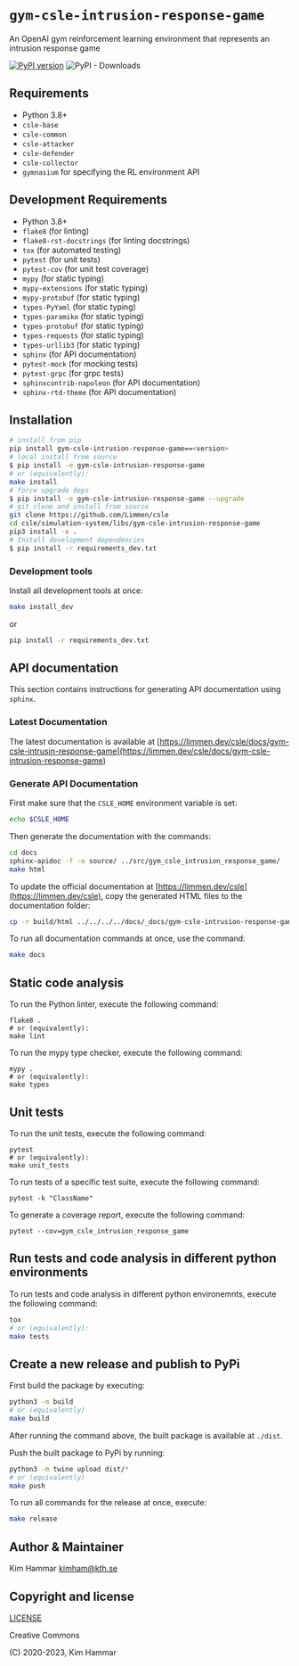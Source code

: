 # `gym-csle-intrusion-response-game`

An OpenAI gym reinforcement learning environment that represents an intrusion response game

[![PyPI version](https://badge.fury.io/py/gym-csle-intrusion-response-game.svg)](https://badge.fury.io/py/gym-csle-intrusion-response-game)
![PyPI - Downloads](https://img.shields.io/pypi/dm/gym-csle-intrusion-response-game)

## Requirements

- Python 3.8+
- `csle-base`
- `csle-common`
- `csle-attacker`
- `csle-defender`
- `csle-collector`
- `gymnasium` for specifying the RL environment API

## Development Requirements

- Python 3.8+
- `flake8` (for linting)
- `flake8-rst-docstrings` (for linting docstrings)
- `tox` (for automated testing)
- `pytest` (for unit tests)
- `pytest-cov` (for unit test coverage)
- `mypy` (for static typing)
- `mypy-extensions` (for static typing)
- `mypy-protobuf` (for static typing)
- `types-PyYaml` (for static typing)
- `types-paramiko` (for static typing)
- `types-protobuf` (for static typing)
- `types-requests` (for static typing)
- `types-urllib3` (for static typing)
- `sphinx` (for API documentation)
- `pytest-mock` (for mocking tests)
- `pytest-grpc` (for grpc tests)
- `sphinxcontrib-napoleon` (for API documentation)
- `sphinx-rtd-theme` (for API documentation)

## Installation

```bash
# install from pip
pip install gym-csle-intrusion-response-game==<version>
# local install from source
$ pip install -e gym-csle-intrusion-response-game
# or (equivalently):
make install
# force upgrade deps
$ pip install -e gym-csle-intrusion-response-game --upgrade
# git clone and install from source
git clone https://github.com/Limmen/csle
cd csle/simulation-system/libs/gym-csle-intrusion-response-game
pip3 install -e .
# Install development dependencies
$ pip install -r requirements_dev.txt
```

### Development tools

Install all development tools at once:
```bash
make install_dev
```
or
```bash
pip install -r requirements_dev.txt
```
## API documentation

This section contains instructions for generating API documentation using `sphinx`.

### Latest Documentation

The latest documentation is available at [https://limmen.dev/csle/docs/gym-csle-intrusin-response-game](https://limmen.dev/csle/docs/gym-csle-intrusion-response-game)

### Generate API Documentation

First make sure that the `CSLE_HOME` environment variable is set:
```bash
echo $CSLE_HOME
```
Then generate the documentation with the commands:
```bash
cd docs
sphinx-apidoc -f -o source/ ../src/gym_csle_intrusion_response_game/
make html
```
To update the official documentation at [https://limmen.dev/csle](https://limmen.dev/csle),
copy the generated HTML files to the documentation folder:
```bash
cp -r build/html ../../../../docs/_docs/gym-csle-intrusion-response-game
```

To run all documentation commands at once, use the command:
```bash
make docs
```

## Static code analysis

To run the Python linter, execute the following command:
```
flake8 .
# or (equivalently):
make lint
```

To run the mypy type checker, execute the following command:
```
mypy .
# or (equivalently):
make types
```

## Unit tests

To run the unit tests, execute the following command:
```
pytest
# or (equivalently):
make unit_tests
``` 

To run tests of a specific test suite, execute the following command:
```
pytest -k "ClassName"
```

To generate a coverage report, execute the following command:
```
pytest --cov=gym_csle_intrusion_response_game
```

## Run tests and code analysis in different python environments

To run tests and code analysis in different python environemnts, execute the following command:

```bash
tox
# or (equivalently):
make tests
```

## Create a new release and publish to PyPi

First build the package by executing:
```bash
python3 -m build
# or (equivalently)
make build
```
After running the command above, the built package is available at `./dist`.

Push the built package to PyPi by running:
```bash
python3 -m twine upload dist/*
# or (equivalently)
make push
```

To run all commands for the release at once, execute:
```bash
make release
```

## Author & Maintainer

Kim Hammar <kimham@kth.se>

## Copyright and license

[LICENSE](LICENSE.md)

Creative Commons

(C) 2020-2023, Kim Hammar
